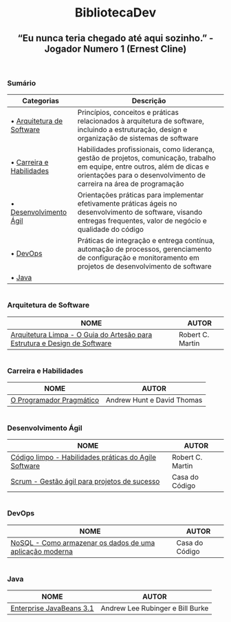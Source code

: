 <h1 align="center"> BibliotecaDev </h2>
<h2 align="center"> “Eu nunca teria chegado até aqui sozinho.” - Jogador Numero 1 (Ernest Cline) </h2>

<br>

### Sumário

| Categorias | Descrição |
|------------|------------|
| • [Arquitetura de Software](#arquitetura-de-software) | Princípios, conceitos e práticas relacionados à arquitetura de software, incluindo a estruturação, design e organização de sistemas de software |
| • [Carreira e Habilidades](#carreira-e-habilidades) | Habilidades profissionais, como liderança, gestão de projetos, comunicação, trabalho em equipe, entre outros, além de dicas e orientações para o desenvolvimento de carreira na área de programação |
| • [Desenvolvimento Ágil](#desenvolvimento-ágil) | Orientações práticas para implementar efetivamente práticas ágeis no desenvolvimento de software, visando entregas frequentes, valor de negócio e qualidade do código |
| • [DevOps](#devops) | Práticas de integração e entrega contínua, automação de processos, gerenciamento de configuração e monitoramento em projetos de desenvolvimento de software |
| • [Java](#java) |  |
#

### Arquitetura de Software
| NOME | AUTOR |
| - | - |
| [Arquitetura Limpa - O Guia do Artesão para Estrutura e Design de Software](https://github.com/samuelGrontoski/BibliotecaDev/blob/main/LivrosDev/Arquitetura%20Limpa%20-%20O%20Guia%20do%20Artes%C3%A3o%20para%20Estrutura%20e%20Design%20de%20Software%20-%20Autor%20(Robert%20C.%20Martin).pdf) | Robert C. Martin | 
#

### Carreira e Habilidades
| NOME | AUTOR |
| - | - |
| [O Programador Pragmático](https://github.com/samuelGrontoski/BibliotecaDev/blob/main/LivrosDev/O%20Programador%20Pragm%C3%A1tico%20-%20Autor%20(Andrew%20Hunt%20e%20David%20Thomas).pdf) | Andrew Hunt e David Thomas |
#

### Desenvolvimento Ágil
| NOME | AUTOR |
| - | - |
| [Código limpo - Habilidades práticas do Agile Software](https://github.com/samuelGrontoski/BibliotecaDev/blob/main/LivrosDev/C%C3%B3digo%20limpo%20-%20Habilidades%20pr%C3%A1ticas%20do%20Agile%20Software%20-%20Autor%20(Robert%20C.%20Martin).pdf) | Robert C. Martin |
| [Scrum - Gestão ágil para projetos de sucesso](https://github.com/samuelGrontoski/BibliotecaDev/blob/main/LivrosDev/Scrum%20-%20Gest%C3%A3o%20%C3%A1gil%20para%20projetos%20de%20sucesso%20-%20Autor%20(Casa%20do%20C%C3%B3digo).pdf) | Casa do Código |
#

### DevOps
| NOME | AUTOR |
| - | - |
| [NoSQL - Como armazenar os dados de uma aplicação moderna](https://github.com/samuelGrontoski/BibliotecaDev/blob/main/LivrosDev/NoSQL%20-%20Como%20armazenar%20os%20dados%20de%20uma%20aplica%C3%A7%C3%A3o%20moderna%20-%20Autor%20(Casa%20do%20C%C3%B3digo).pdf) | Casa do Código |
#

### Java
| NOME | AUTOR |
| - | - |
| [Enterprise JavaBeans 3.1](https://github.com/samuelGrontoski/BibliotecaDev/blob/main/LivrosDev/Enterprise%20JavaBeans%203.1%20-%20Autor%20(Andrew%20Lee%20Rubinger%2C%20Bill%20Burke).pdf) | Andrew Lee Rubinger e Bill Burke |
#
